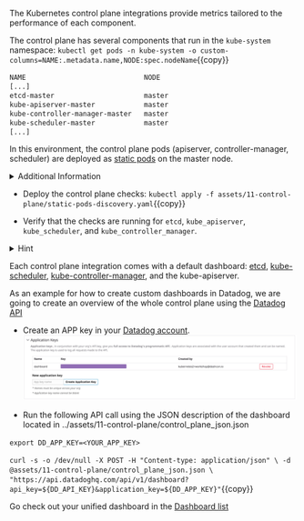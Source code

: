 The Kubernetes control plane integrations provide metrics tailored to the performance of each component.

The control plane has several components that run in the `kube-system` namespace:
`kubectl get pods -n kube-system -o custom-columns=NAME:.metadata.name,NODE:spec.nodeName`{{copy}}

```
NAME                             NODE
[...]
etcd-master                      master
kube-apiserver-master            master
kube-controller-manager-master   master
kube-scheduler-master            master
[...]
```

In this environment, the control plane pods (apiserver, controller-manager, scheduler) are deployed as [static pods](https://kubernetes.io/docs/tasks/administer-cluster/static-pod/) on the master node. 

<details>
<summary>Additional Information</summary>
Support for auto-detecting and discovering the static pods (it required some [contributions upstream](https://github.com/DataDog/datadog-agent/issues/2803#issuecomment-494073838)) is in progress. Until upstream accepts these contributions, we offer a workaround to schedule checks against static pods. A placeholder pod is created, on which we can add annotations used to drive Agent Checks configuration.

The configuration in `assets/11-control-plane/static-pods-discovery.yaml` drives the static pod autodiscovery. See the ([official documetation](https://docs.datadoghq.com/agent/autodiscovery/integrations/?tab=kubernetespodannotations#configuration)).
</details>

* Deploy the control plane checks:
`kubectl apply -f assets/11-control-plane/static-pods-discovery.yaml`{{copy}}

* Verify that the checks are running for `etcd`, `kube_apiserver`, `kube_scheduler`, and `kube_controller_manager`.

<details>
<summary>Hint</summary>
To verify a check is running, exec into the agent on the host and verify it's configuration. <br/> <br/>

`agent configcheck` in the agent pod prints the checks the agent has scheduled. <br/> <br/>

`agent status` in the agent pod prints information about the metrics and logs the agent has collected.
</details>

Each control plane integration comes with a default dashboard: [etcd](https://app.datadoghq.com/screen/integration/75/etcd), [kube-scheduler](https://app.datadoghq.com/screen/integration/30270/kubernetes-scheduler), [kube-controller-manager](https://app.datadoghq.com/screen/integration/30271/kubernetes-controller-manager), and the kube-apiserver.

As an example for how to create custom dashboards in Datadog, we are going to create an overview of the whole control plane using the [Datadog API](https://docs.datadoghq.com/api/)

* Create an APP key in your [Datadog account](https://app.datadoghq.com/account/settings#api).
![APP Key](https://raw.githubusercontent.com/LeoCavaille/k8s-workshop/master/assets/img/dashboard.png)

* Run the following API call using the JSON description of the dashboard located in ../assets/11-control-plane/control_plane_json.json


`export DD_APP_KEY=<YOUR_APP_KEY>`

`curl -s -o /dev/null -X POST -H "Content-type: application/json" \
-d @assets/11-control-plane/control_plane_json.json \
"https://api.datadoghq.com/api/v1/dashboard?api_key=${DD_API_KEY}&application_key=${DD_APP_KEY}"`{{copy}}

Go check out your unified dashboard in the [Dashboard list](https://app.datadoghq.com/dashboard/lists?q=Kubernetes+Control+Plane)
